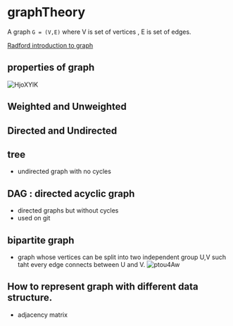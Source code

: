 # graphTheory

A graph `G = (V,E)` where V is set of vertices , E is set of edges.

[Radford introduction to graph](https://www.radford.edu/~nokie/classes/360/graphs-terms.html)

## properties of graph
![HjoXYlK](_v_images/20201130040140488_7436.png)



## Weighted and Unweighted
## Directed and Undirected
## tree 
* undirected graph with no cycles

## DAG : directed acyclic graph
* directed graphs but without cycles
* used on git

## bipartite graph

* graph whose vertices can be split into two independent  group U,V such taht every edge connects between U and V.
![ptou4Aw](_v_images/20201130030944131_26566.png)

## How to represent graph with different data structure.

* adjacency matrix

